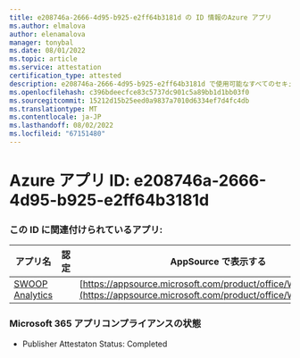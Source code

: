 ```yaml
---
title: e208746a-2666-4d95-b925-e2ff64b3181d の ID 情報のAzure アプリ
ms.author: elmalova
author: elenamalova
manager: tonybal
ms.date: 08/01/2022
ms.topic: article
ms.service: attestation
certification_type: attested
description: e208746a-2666-4d95-b925-e2ff64b3181d で使用可能なすべてのセキュリティとコンプライアンス情報。
ms.openlocfilehash: c396bdeecfce83c5737dc901c5a89bb1d1bb03f0
ms.sourcegitcommit: 15212d15b25eed0a9837a7010d6334ef7d4fc4db
ms.translationtype: MT
ms.contentlocale: ja-JP
ms.lasthandoff: 08/02/2022
ms.locfileid: "67151480"
---
```

# <a name="azure-app-id-e208746a-2666-4d95-b925-e2ff64b3181d"></a>Azure アプリ ID: e208746a-2666-4d95-b925-e2ff64b3181d


### <a name="apps-associated-with-this-id"></a>この ID に関連付けられているアプリ:
| **アプリ名** | **認定** | **AppSource で表示する** |
|--------------|---------------|-----------------------|
| [SWOOP Analytics](../forward/WA200000877.md) |  | [https://appsource.microsoft.com/product/office/WA200000877](https://appsource.microsoft.com/product/office/WA200000877) |

### <a name="microsoft-365-app-compliance-status"></a>Microsoft 365 アプリコンプライアンスの状態
- Publisher Attestaton Status: Completed
